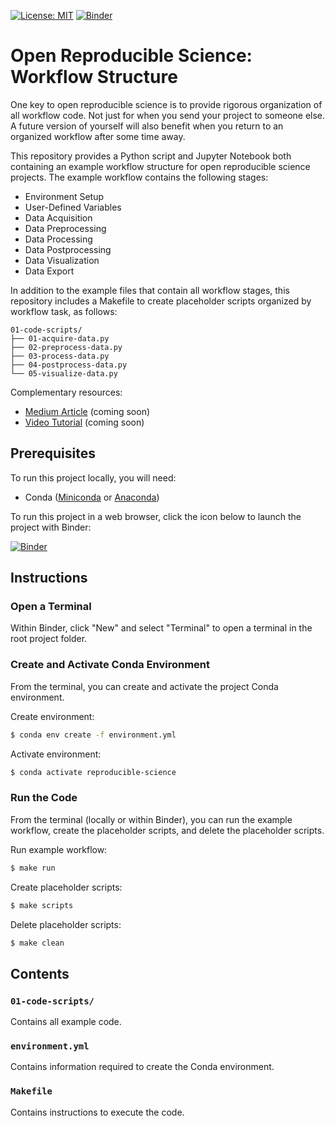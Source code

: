 [![License: MIT](https://img.shields.io/badge/License-MIT-yellow.svg)](https://opensource.org/licenses/MIT)
[![Binder](https://mybinder.org/badge_logo.svg)](https://mybinder.org/v2/gh/calekochenour/workflow-structure/main)

# Open Reproducible Science: Workflow Structure

One key to open reproducible science is to provide rigorous organization of all workflow code. Not just for when you send your project to someone else. A future version of yourself will also benefit when you return to an organized workflow after some time away.

This repository provides a Python script and Jupyter Notebook both containing an example workflow structure for open reproducible science projects. The example workflow contains the following stages:

* Environment Setup
* User-Defined Variables
* Data Acquisition
* Data Preprocessing
* Data Processing
* Data Postprocessing
* Data Visualization
* Data Export

In addition to the example files that contain all workflow stages, this repository includes a Makefile to create placeholder scripts organized by workflow task, as follows:

```
01-code-scripts/
├── 01-acquire-data.py
├── 02-preprocess-data.py
├── 03-process-data.py
├── 04-postprocess-data.py
└── 05-visualize-data.py
```

Complementary resources:

* [Medium Article]() (coming soon)
* [Video Tutorial]() (coming soon)

## Prerequisites

To run this project locally, you will need:

* Conda ([Miniconda](https://docs.conda.io/en/latest/miniconda.html) or [Anaconda](https://docs.anaconda.com/anaconda/install/))

To run this project in a web browser, click the icon below to launch the project with Binder:

[![Binder](https://mybinder.org/badge_logo.svg)](https://mybinder.org/v2/gh/calekochenour/workflow-structure/main)

## Instructions

### Open a Terminal

Within Binder, click "New" and select "Terminal" to open a terminal in the root project folder.

### Create and Activate Conda Environment

From the terminal, you can create and activate the project Conda environment.

Create environment:

```bash
$ conda env create -f environment.yml
```

Activate environment:

```bash
$ conda activate reproducible-science
```

### Run the Code

From the terminal (locally or within Binder), you can run the example workflow, create the placeholder scripts, and delete the placeholder scripts.

Run example workflow:

```bash
$ make run
```

Create placeholder scripts:

```bash
$ make scripts
```

Delete placeholder scripts:
```bash
$ make clean
```

## Contents

### `01-code-scripts/`

Contains all example code.

### `environment.yml`

Contains information required to create the Conda environment.

### `Makefile`

Contains instructions to execute the code.
